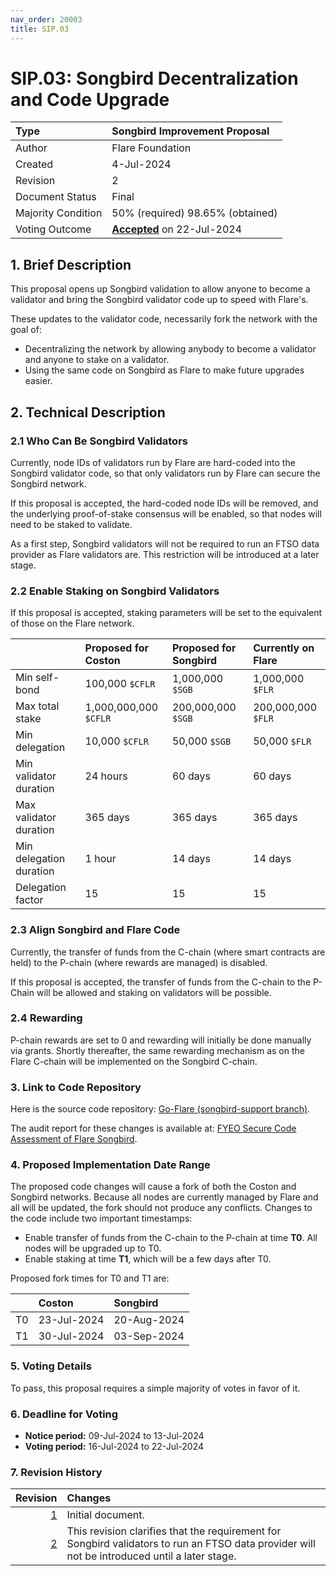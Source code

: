 ```yaml
---
nav_order: 20003
title: SIP.03
---
```


# SIP.03: Songbird Decentralization and Code Upgrade

| Type               | Songbird Improvement Proposal               |
| :----------------- | :------------------------------------------ |
| Author             | Flare Foundation                            |
| Created            | 4-Jul-2024                                  |
| Revision           | 2                                           |
| Document Status    | Final                                       |
| Majority Condition | 50% (required) 98.65% (obtained)            |
| Voting Outcome     | [**Accepted**][ProposalLink] on 22-Jul-2024 |

[ProposalLink]: https://portal.flare.network/proposal/view/91362490915358069372375485945298000935668553620268814062836379878618282993076?chainId=19

## 1. Brief Description

This proposal opens up Songbird validation to allow anyone to become a validator and bring the Songbird validator code up to speed with Flare's.

These updates to the validator code, necessarily fork the network with the goal of:

* Decentralizing the network by allowing anybody to become a validator and anyone to stake on a validator.
* Using the same code on Songbird as Flare to make future upgrades easier.

## 2. Technical Description

### 2.1 Who Can Be Songbird Validators

Currently, node IDs of validators run by Flare are hard-coded into the Songbird validator code, so that only validators run by Flare can secure the Songbird network.

If this proposal is accepted, the hard-coded node IDs will be removed, and the underlying proof-of-stake consensus will be enabled, so that nodes will need to be staked to validate.

As a first step, Songbird validators will not be required to run an FTSO data provider as Flare validators are. This restriction will be introduced at a later stage.

### 2.2 Enable Staking on Songbird Validators

If this proposal is accepted, staking parameters will be set to the equivalent of those on the Flare network.

|                         | Proposed for Coston   | Proposed for Songbird | Currently on Flare |
| :---------------------- | :-------------------- | :-------------------- | :----------------- |
| Min self-bond           | 100,000 `$CFLR`       | 1,000,000 `$SGB`      | 1,000,000 `$FLR`   |
| Max total stake         | 1,000,000,000 `$CFLR` | 200,000,000 `$SGB`    | 200,000,000 `$FLR` |
| Min delegation          | 10,000 `$CFLR`        | 50,000 `$SGB`         | 50,000 `$FLR`      |
| Min validator duration  | 24 hours              | 60 days               | 60 days            |
| Max validator duration  | 365 days              | 365 days              | 365 days           |
| Min delegation duration | 1 hour                | 14 days               | 14 days            |
| Delegation factor       | 15                    | 15                    | 15                 |

### 2.3 Align Songbird and Flare Code

Currently, the transfer of funds from the C-chain (where smart contracts are held) to the P-chain (where rewards are managed) is disabled.

If this proposal is accepted, the transfer of funds from the C-chain to the P-Chain will be allowed and staking on validators will be possible.

### 2.4 Rewarding

P-chain rewards are set to 0 and rewarding will initially be done manually via grants.
Shortly thereafter, the same rewarding mechanism as on the Flare C-chain will be implemented on the Songbird C-chain.

### 3. Link to Code Repository

Here is the source code repository: [Go-Flare (songbird-support branch)](https://github.com/flare-foundation/go-flare/tree/songbird-support).

The audit report for these changes is available at: [FYEO Secure Code Assessment of Flare Songbird](https://x.com/goFYEO/status/1792599813743161479).

### 4. Proposed Implementation Date Range

The proposed code changes will cause a fork of both the Coston and Songbird networks.
Because all nodes are currently managed by Flare and all will be updated, the fork should not produce any conflicts.
Changes to the code include two important timestamps:

* Enable transfer of funds from the C-chain to the P-chain at time **T0**. All nodes will be upgraded up to T0.
* Enable staking at time **T1**, which will be a few days after T0.

Proposed fork times for T0 and T1 are:

|        | Coston      | Songbird    |
| :----- | :---------- | :---------- |
| T0     | 23-Jul-2024 | 20-Aug-2024 |
| T1     | 30-Jul-2024 | 03-Sep-2024 |

### 5. Voting Details

To pass, this proposal requires a simple majority of votes in favor of it.

### 6. Deadline for Voting

* **Notice period:** 09-Jul-2024 to 13-Jul-2024
* **Voting period:** 16-Jul-2024 to 22-Jul-2024

### 7. Revision History

|  Revision | Changes                                                                                       |
| --------: | :-------------------------------------------------------------------------------------------- |
| [1][rev1] | Initial document.                                                                             |
|    [2](#) | This revision clarifies that the requirement for Songbird validators to run an FTSO data provider will not be introduced until a later stage.        |

[rev1]: https://github.com/flare-foundation/governance-proposals/blob/5778cac0bb8eaa852cddd5a61546c06c623ebfc3/SIP/SIP_3.md
